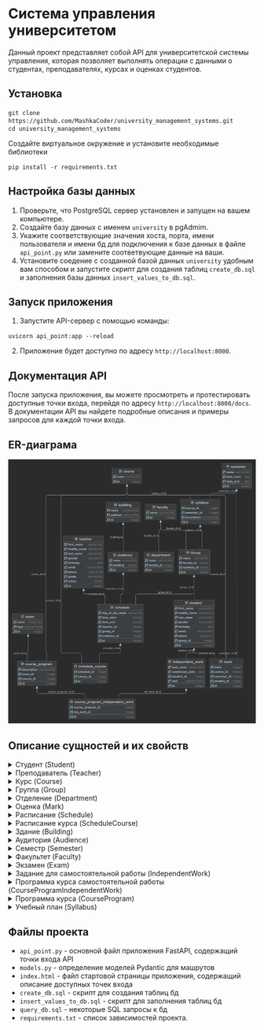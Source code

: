 # Система управления университетом

Данный проект представляет собой API для университетской системы управления, которая позволяет выполнять операции с данными о студентах, преподавателях, курсах и оценках студентов.

## Установка

```angular2html
git clone https://github.com/MashkaCoder/university_management_systems.git
cd university_management_systems
```
Создайте виртуальное окружение и установите необходимые библиотеки
```angular2html
pip install -r requirements.txt
```

## Настройка базы данных

1. Проверьте, что PostgreSQL сервер установлен и запущен на вашем компьютере.
2. Создайте базу данных с именем `university` в pgAdmim.
3. Укажите соответствующие значения хоста, порта, имени пользователя и имени бд для подключения к базе данных в файле `api_point.py` или замените соответвующие данные на ваши.
4. Установите соедение с созданной базой данных `university` удобным вам способом и запустите скрипт для создания таблиц `create_db.sql` и заполнения базы данных `insert_values_to_db.sql`.

## Запуск приложения

1. Запустите API-сервер с помощью команды:
```angular2html
uvicorn api_point:app --reload
```
2. Приложение будет доступно по адресу `http://localhost:8000`.

## Документация API

После запуска приложения, вы можете просмотреть и протестировать доступные точки входа, перейдя по адресу `http://localhost:8000/docs`. В документации API вы найдете подробные описания и примеры запросов для каждой точки входа.


## ER-диаграма
![er_diagram](er_diagram.png)

## Описание сущностей и их свойств
<details>
<summary>Студент (Student)</summary>

- id (int): Уникальный идентификатор студента
- first_name (varchar(50)): Имя студента
- middle_name (varchar(50)): Отчество студента
- last_name (varchar(50)): Фамилия студента
- gender (varchar(10)): Пол студента
- birthday (date): Дата рождения студента
- email (varchar(100)): Email студента
- phone (varchar(11)): Телефонный номер студента
- group_id (int): Идентификатор группы, в которой состоит студент
</details>

<details>
<summary> Преподаватель (Teacher) </summary>

- id (int): Уникальный идентификатор преподавателя 
- first_name (varchar(50)): Имя преподавателя
- middle_name (varchar(50)): Отчество преподавателя 
- last_name (varchar(50)): Фамилия преподавателя 
- gender (varchar(10)): Пол преподавателя
- birthday (date): Дата рождения преподавателя 
- email (varchar(100)): Email преподавателя 
- phone (varchar(11)): Телефонный номер преподавателя 
- grade (varchar(30)): Ученая степень преподавателя 
- salary (int): Зарплата преподавателя
</details>

<details>
<summary>Курс (Course)</summary>

- id (int): Уникальный идентификатор курса
- name (varchar(50)): Название курса
</details>


<details>
<summary>Группа (Group)</summary>

- id (int): Уникальный идентификатор группы 
- name (varchar(50)): Название группы 
- faculty_id (int): Идентификатор факультета, к которому принадлежит группа 
- syllabus_id (int): Идентификатор учебного плана, связанного с группо 
</details>

<details>
<summary>Отделение (Department)</summary>

- id (int): Уникальный идентификатор отделения
- name (varchar(50)): Название отделения
- faculty_id (int): Идентификатор факультета, к которому относится отделение
</details>

<details>
<summary>Оценка (Mark)</summary>

- id (int): Уникальный идентификатор оценки
- mark (int): Оценка
- course_id (int): Идентификатор курса
- semester_id (str): Идентификатор семестра
- student_id (int): Идентификатор студента

</details>

<details>
<summary>Расписание (Schedule)</summary>

- id (int): Уникальный идентификатор расписания
- day_of_the_week (varchar(15)): День недели, на который составлено расписание
- time_start (time): Время начала занятия
- time_end (time): Время окончания занятия
- teacher_id (int): Идентификатор преподавателя, который ведет занятие
- group_id (int): Идентификатор группы, для которой составлено расписание 
- audience_id (int): Идентификатор аудитории в которой проходит занятие
</details>

<details>
<summary>Расписание курса (ScheduleCourse)</summary>

- id (int): Уникальный идентификатор записи расписания курса
- schedule_id (int): Идентификатор расписания
- course_id (int): Идентификатор курса, связанного с расписанием
</details>

<details>
<summary>Здание (Building)</summary>

- id (int): Уникальный идентификатор здания
- name (varchar(200)): Название здания
- address (varchar(250)): Адрес здания
</details>

<details>
<summary>Аудитория (Audience)</summary>

- id (int): Уникальный идентификатор аудитории
- name (varchar(50)): Название аудитории
- building (int): Идентификатор здания
</details>

<details>
<summary>Семестр (Semester)</summary>

- id (int): Уникальный идентификатор семестра
- name (varchar(30)): Название семестра
- date_start (date): Дата начала семестра
- date_end (date): Дата окончания семестра
</details>

<details>
<summary>Факультет (Faculty)</summary>

- id (int): Уникальный идентификатор факультета
- name (varchar(100)): Название факультета
</details>

<details>
<summary>Экзамен (Exam)</summary>

- id (int): Уникальный идентификатор экзамена
- name (varchar(50)): Название экзамена
- task (varchar(1000)): Задание экзамена
</details>

<details>
<summary>Задание для самостоятельной работы (IndependentWork)</summary>

- id (int): Уникальный идентификатор самостоятельной работы
- task_name (varchar(50)): Название самостоятельной работы
- submission_date (date): Срок сдачи самостоятельной работы
- student_id (int): Идентификатор студента, сдавшего работу
- task (varchar(1000)): Задание самостоятельной работы
</details>

<details>
<summary>Программа курса самостоятельной работы (CourseProgramIndependentWork)</summary>

- id (int): Уникальный идентификатор программы курса самостоятельной работы
- course_program_id (int): Идентификатор программы курса, к которой относится самостоятельная работа
- ind_work_id (int): Идентификатор самостоятельной работы, включенной в программу курса
</details>

<details>
<summary>Программа курса (CourseProgram)</summary>

- id (int): Уникальный идентификатор программы курса
- description (varchar(500)): Описание программы курса
- course_id (int): Идентификатор курса, к которому относится программа
- exam_id (int) : Идентификатор экзамена, относящийся к программа
</details>

<details>
<summary>Учебный план (Syllabus)</summary>

- id (int): Уникальный идентификатор учебного плана
- course_id (int): Идентификатор курса
- semester_id (int): Идентификатор семестра
- description (varchar(500)): Описание учебного плана
</details>


## Файлы проекта

- `api_point.py` - основной файл приложения FastAPI, содержащий точки входа API
- `models.py` - определение моделей Pydantic для машрутов
- `index.html` - файл стартовой страницы приложения, содержащий описание доступных точек входа
- `create_db.sql` - скрипт для создания таблиц бд 
- `insert_values_to_db.sql` - скрипт для заполнения таблиц бд
- `query_db.sql` - некоторые SQL запросы к бд
- `requirements.txt` - список зависимостей проекта.

